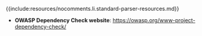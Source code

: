 {{include:resources/nocomments.li.standard-parser-resources.md}}
* **OWASP Dependency Check website**: https://owasp.org/www-project-dependency-check/